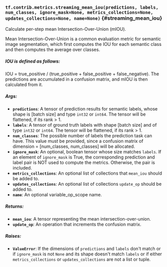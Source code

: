 ### `tf.contrib.metrics.streaming_mean_iou(predictions, labels, num_classes, ignore_mask=None, metrics_collections=None, updates_collections=None, name=None)` {#streaming_mean_iou}

Calculate per-step mean Intersection-Over-Union (mIOU).

Mean Intersection-Over-Union is a common evaluation metric for
semantic image segmentation, which first computes the IOU for each
semantic class and then computes the average over classes.

##### IOU is defined as follows:

  IOU = true_positive / (true_positive + false_positive + false_negative).
The predictions are accumulated in a confusion matrix, and mIOU is then
calculated from it.

##### Args:


*  <b>`predictions`</b>: A tensor of prediction results for semantic labels, whose
    shape is [batch size] and type `int32` or `int64`. The tensor will be
    flattened, if its rank > 1.
*  <b>`labels`</b>: A tensor of ground truth labels with shape [batch size] and of
    type `int32` or `int64`. The tensor will be flattened, if its rank > 1.
*  <b>`num_classes`</b>: The possible number of labels the prediction task can
    have. This value must be provided, since a confusion matrix of
    dimension = [num_classes, num_classes] will be allocated.
*  <b>`ignore_mask`</b>: An optional, boolean tensor whose size matches `labels`. If an
    element of `ignore_mask` is True, the corresponding prediction and label
    pair is NOT used to compute the metrics. Otherwise, the pair is included.
*  <b>`metrics_collections`</b>: An optional list of collections that `mean_iou`
    should be added to.
*  <b>`updates_collections`</b>: An optional list of collections `update_op` should be
    added to.
*  <b>`name`</b>: An optional variable_op_scope name.

##### Returns:


*  <b>`mean_iou`</b>: A tensor representing the mean intersection-over-union.
*  <b>`update_op`</b>: An operation that increments the confusion matrix.

##### Raises:


*  <b>`ValueError`</b>: If the dimensions of `predictions` and `labels` don't match or
    if `ignore_mask` is not `None` and its shape doesn't match `labels`
    or if either `metrics_collections` or `updates_collections` are not a list
    or tuple.


